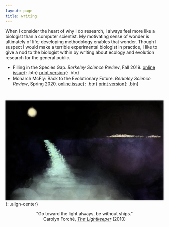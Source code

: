 ```yaml
---
layout: page
title: writing
---
```


When I consider the heart of why I do research, I always feel more like a biologist than a computer scientist. My motivating sense of wonder is ultimately of life; developing methodology enables that wonder. Though I suspect I would make a terrible experimental biologist in practice, I like to give a nod to the biologist within by writing about ecology and evolution research for the general public. 
- Filling in the Species Gap. *Berkeley Science Review*, Fall 2019. [online issue](https://berkeleysciencereview.com/article/filling-species-gap/){: .btn} [print version](/writing/bsr_fall2019.pdf){: .btn}
- Monarch McFly: Back to the Evolutionary Future. *Berkeley Science Review*, Spring 2020. [online issue](https://berkeleysciencereview.com/article/monarch-mcfly-back-to-the-evolutionary-future/){: .btn} [print version](/writing/bsr_spring2020.pdf){: .btn}

<br>

![center-aligned-image](/images/nightlight_small.png){: .align-center}

<p style="text-align: center;">
"Go toward the light always, be without ships."<br>
Carolyn Forché, <a href="https://www.newyorker.com/magazine/2010/05/03/the-lightkeeper"><em>The Lightkeeper</em></a> (2010)<br>
</p>


